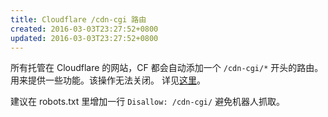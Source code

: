 ```yaml
---
title: Cloudflare /cdn-cgi 路由
created: 2016-03-03T23:27:52+0800
updated: 2016-03-03T23:27:52+0800
---
```



所有托管在 Cloudflare 的网站，CF 都会自动添加一个 `/cdn-cgi/*` 开头的路由。用来提供一些功能。该操作无法关闭。
详见[这里](https://developers.cloudflare.com/fundamentals/reference/cdn-cgi-endpoint/)。

建议在 robots.txt 里增加一行 `Disallow: /cdn-cgi/` 避免机器人抓取。
